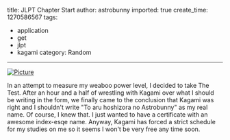 title: JLPT Chapter Start
author: astrobunny
imported: true
create_time: 1270586567
tags:
- application
- get
- jlpt
- kagami
category: Random
---
 [![](wp-uploads/2010/04/wpid-sml_DSC_0205-500x332.jpg "Picture")](/images/wp-uploads/2010/04/wpid-sml_DSC_0205.jpg)  
  
In an attempt to measure my weaboo power level, I decided to take The Test. After an hour and a half of wrestling with Kagami over what I should be writing in the form, we finally came to the conclusion that Kagami was right and I shouldn't write "To aru hoshizora no Astrobunny" as my real name. Of course, I knew that. I just wanted to have a certificate with an awesome index-esqe name. Anyway, Kagami has forced a strict schedule for my studies on me so it seems I won't be very free any time soon.